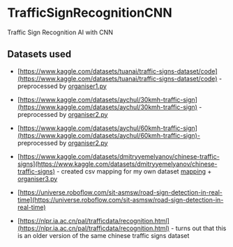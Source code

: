 # TrafficSignRecognitionCNN

Traffic Sign Recognition AI with CNN

## Datasets used

- [https://www.kaggle.com/datasets/tuanai/traffic-signs-dataset/code](https://www.kaggle.com/datasets/tuanai/traffic-signs-dataset/code) - preprocessed by [organiser1.py](./organiser1.py)
- [https://www.kaggle.com/datasets/aychul/30kmh-traffic-sign](https://www.kaggle.com/datasets/aychul/30kmh-traffic-sign) - preprocessed by [organiser2.py](./organiser2.py)
- [https://www.kaggle.com/datasets/aychul/60kmh-traffic-sign](https://www.kaggle.com/datasets/aychul/60kmh-traffic-sign)- preprocessed by [organiser2.py](./organiser2.py)

- [https://www.kaggle.com/datasets/dmitryyemelyanov/chinese-traffic-signs](https://www.kaggle.com/datasets/dmitryyemelyanov/chinese-traffic-signs) - created csv mapping for my own dataset [mapping](./annotations_category_names.csv) + [organiser3.py](./organiser3.py)

- [https://universe.roboflow.com/sit-asmsw/road-sign-detection-in-real-time](https://universe.roboflow.com/sit-asmsw/road-sign-detection-in-real-time)

- [https://nlpr.ia.ac.cn/pal/trafficdata/recognition.html](https://nlpr.ia.ac.cn/pal/trafficdata/recognition.html) - turns out that this is an older version of the same chinese traffic signs dataset
